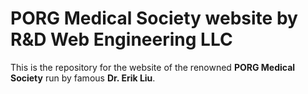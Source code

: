 # PORG Medical Society website by R&D Web Engineering LLC
This is the repository for the website of the renowned **PORG Medical Society** run by famous **Dr. Erik Liu**.